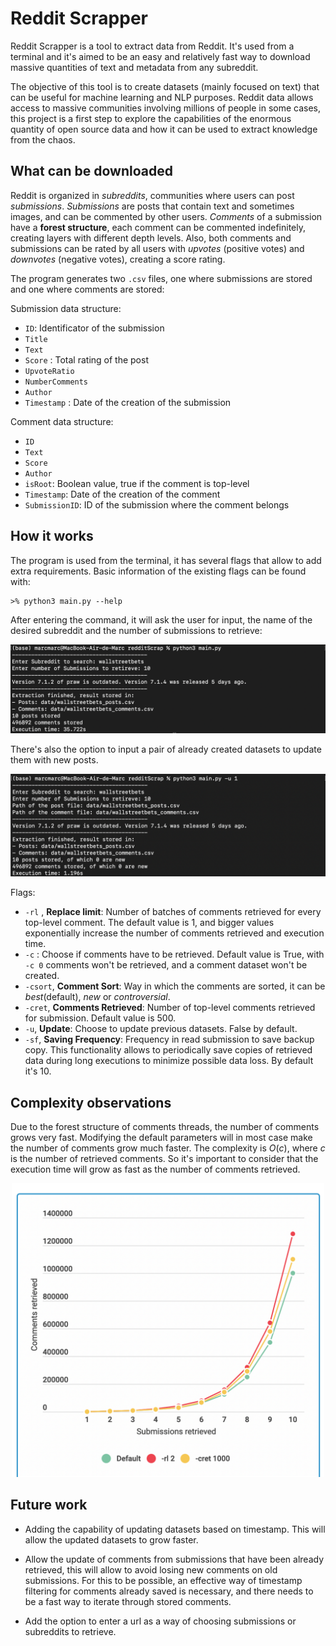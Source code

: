 


# Reddit Scrapper

Reddit Scrapper is a tool to extract data from Reddit. It's used from a terminal and it's aimed to be an easy and relatively fast way to download massive quantities of text and metadata from any subreddit.

The objective of this tool is to create datasets (mainly focused on text) that can be useful for machine learning and NLP purposes. 
Reddit data allows access to massive communities involving millions of people in some cases, this project is a first step to explore the capabilities of the enormous quantity of open source data and how it can be used to extract knowledge from the chaos.

## What can be downloaded
Reddit is organized in _subreddits_,  communities where users can post _submissions_. _Submissions_ are posts that contain text and sometimes images, and can be commented by other users.
_Comments_ of a submission have a **forest structure**, each comment can be commented indefinitely, creating layers with different depth levels.
Also, both comments and submissions can be rated by all users with *upvotes* (positive votes) and *downvotes* (negative votes), creating a score rating.
 
The program generates two `.csv` files, one where submissions are stored and one where comments are stored:

Submission data structure:
* `ID`: Identificator of the submission 
* `Title` 
* `Text`
* `Score` : Total rating of the post
 * `UpvoteRatio`
* `NumberComments`
* `Author` 
* `Timestamp` : Date of the creation of the submission

Comment data structure:
* `ID`
* `Text`	
* `Score`
* `Author`
* `isRoot`: Boolean value, true if the comment is top-level
* `Timestamp`: Date of the creation of the comment
* `SubmissionID`: ID of the submission where the comment belongs

## How it works
The program is used from the terminal, it has several flags that allow to add extra requirements. Basic information of the existing flags can be found with:
```
>% python3 main.py --help
```
After entering the command, it will ask the user for input, the name of the desired subreddit and the number of submissions to retrieve:

<p align="center">
  <img src='readme_photos/regular.png'/ >
</p>


There's also the option to input a pair of already created datasets to update them with new posts.

<p align="center">
  <img src='readme_photos/update.png'/ >
</p>

Flags:
* `-rl` , **Replace limit**: Number of batches of comments retrieved for every top-level comment. The default value is 1, and bigger values exponentially increase the number of comments retrieved and execution time.
* `-c` : Choose if comments have to be retrieved. Default value is True, with `-c 0` comments won't be retrieved, and a comment dataset won't be created. 
* `-csort`, **Comment Sort**: Way in which the comments are sorted, it can be *best*(default), *new* or *controversial*. 
* `-cret`, **Comments Retrieved**: Number of top-level comments retrieved for submission. Default value is 500.
* `-u`, **Update**: Choose to update previous datasets. False by default.
* `-sf`, **Saving Frequency**: Frequency in read submission to save backup copy. This functionality allows to periodically save copies of retrieved data during long executions to minimize possible data loss. By  default it's 10.

## Complexity observations
Due to the forest structure of comments threads, the number of comments grows very fast. Modifying the default parameters will in most case make the number of comments grow much faster.
The complexity is $O(c)$, where $c$ is the number of retrieved comments. So it's important to consider that the execution time will grow as fast as the number of comments retrieved.

<p align="center">
  <img src='readme_photos/complexity.png'/ width="500">
</p>

## Future work
* Adding the capability of updating datasets based on timestamp. This will allow the updated datasets to grow faster.

* Allow the update of comments from submissions that have been already retrieved, this will allow to avoid losing new comments on old submissions. For this to be possible, an effective way of timestamp filtering for comments already saved is necessary, and there needs to be a fast way to iterate through stored comments.
* Add the option to enter a url as a way of choosing submissions or subreddits to retrieve. 
